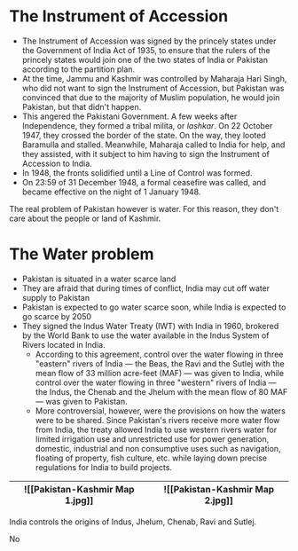 # The Instrument of Accession
- The Instrument of Accession was signed by the princely states under the Government of India Act of 1935, to ensure that the rulers of the princely states would join one of the two states of India or Pakistan according to the partition plan.
- At the time, Jammu and Kashmir was controlled by Maharaja Hari Singh, who did not want to sign the Instrument of Accession, but Pakistan was convinced that due to the majority of Muslim population, he would join Pakistan, but that didn't happen.
- This angered the Pakistani Government. A few weeks after Independence, they formed a tribal milita, or _lashkar_. On 22 October 1947, they crossed the border of the state. On the way, they looted Baramulla and stalled. Meanwhile, Maharaja called to India for help, and they assisted, with it subject to him having to sign the Instrument of Accession to India.
- In 1948, the fronts solidified until a Line of Control was formed.
- On 23:59 of 31 December 1948, a formal ceasefire was called, and became effective on the night of 1 January 1948.

The real problem of Pakistan however is water. For this reason, they don't care about the people or land of Kashmir.
# The Water problem
- Pakistan is situated in a water scarce land
- They are afraid that during times of conflict, India may cut off water supply to Pakistan
- Pakistan is expected to go water scarce soon, while India is expected to go scarce by 2050
- They signed the Indus Water Treaty (IWT) with India in 1960, brokered by the World Bank to use the water available in the Indus System of Rivers located in India.
	- According to this agreement, control over the water flowing in three "eastern" rivers of India — the Beas, the Ravi and the Sutlej with the mean flow of 33 million acre-feet (MAF) — was given to India, while control over the water flowing in three "western" rivers of India — the Indus, the Chenab and the Jhelum with the mean flow of 80 MAF — was given to Pakistan.
	- More controversial, however, were the provisions on how the waters were to be shared. Since Pakistan's rivers receive more water flow from India, the treaty allowed India to use western rivers water for limited irrigation use and unrestricted use for power generation, domestic, industrial and non consumptive uses such as navigation, floating of property, fish culture, etc. while laying down precise regulations for India to build projects.

| ![[Pakistan-Kashmir Map 1.jpg]] | ![[Pakistan-Kashmir Map 2.jpg]] |
| ------------------------------- | ------------------------------- |

India controls the origins of Indus, Jhelum, Chenab, Ravi and Sutlej.

No